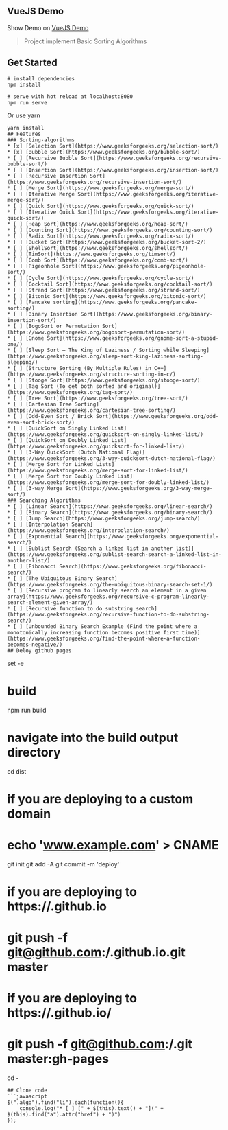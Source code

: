 ## VueJS Demo
Show Demo on [VueJS Demo](https://egd-ngocnd.github.io/vuejs-demo/)
> Project implement Basic Sorting Algorithms


## Get Started
```shell
# install dependencies
npm install

# serve with hot reload at localhost:8080
npm run serve
```
Or use yarn
```shell
yarn install
## Features
### Sorting-algorithms
* [x] [Selection Sort](https://www.geeksforgeeks.org/selection-sort/)
* [x] [Bubble Sort](https://www.geeksforgeeks.org/bubble-sort/)
* [ ] [Recursive Bubble Sort](https://www.geeksforgeeks.org/recursive-bubble-sort/)
* [ ] [Insertion Sort](https://www.geeksforgeeks.org/insertion-sort/)
* [ ] [Recursive Insertion Sort](https://www.geeksforgeeks.org/recursive-insertion-sort/)
* [ ] [Merge Sort](https://www.geeksforgeeks.org/merge-sort/)
* [ ] [Iterative Merge Sort](https://www.geeksforgeeks.org/iterative-merge-sort/)
* [ ] [Quick Sort](https://www.geeksforgeeks.org/quick-sort/)
* [ ] [Iterative Quick Sort](https://www.geeksforgeeks.org/iterative-quick-sort/)
* [ ] [Heap Sort](https://www.geeksforgeeks.org/heap-sort/)
* [ ] [Counting Sort](https://www.geeksforgeeks.org/counting-sort/)
* [ ] [Radix Sort](https://www.geeksforgeeks.org/radix-sort/)
* [ ] [Bucket Sort](https://www.geeksforgeeks.org/bucket-sort-2/)
* [ ] [ShellSort](https://www.geeksforgeeks.org/shellsort/)
* [ ] [TimSort](https://www.geeksforgeeks.org/timsort/)
* [ ] [Comb Sort](https://www.geeksforgeeks.org/comb-sort/)
* [ ] [Pigeonhole Sort](https://www.geeksforgeeks.org/pigeonhole-sort/)
* [ ] [Cycle Sort](https://www.geeksforgeeks.org/cycle-sort/)
* [ ] [Cocktail Sort](https://www.geeksforgeeks.org/cocktail-sort/)
* [ ] [Strand Sort](https://www.geeksforgeeks.org/strand-sort/)
* [ ] [Bitonic Sort](https://www.geeksforgeeks.org/bitonic-sort/)
* [ ] [Pancake sorting](https://www.geeksforgeeks.org/pancake-sorting/)
* [ ] [Binary Insertion Sort](https://www.geeksforgeeks.org/binary-insertion-sort/)
* [ ] [BogoSort or Permutation Sort](https://www.geeksforgeeks.org/bogosort-permutation-sort/)
* [ ] [Gnome Sort](https://www.geeksforgeeks.org/gnome-sort-a-stupid-one/)
* [ ] [Sleep Sort – The King of Laziness / Sorting while Sleeping](https://www.geeksforgeeks.org/sleep-sort-king-laziness-sorting-sleeping/)
* [ ] [Structure Sorting (By Multiple Rules) in C++](https://www.geeksforgeeks.org/structure-sorting-in-c/)
* [ ] [Stooge Sort](https://www.geeksforgeeks.org/stooge-sort/)
* [ ] [Tag Sort (To get both sorted and original)](https://www.geeksforgeeks.org/tag-sort/)
* [ ] [Tree Sort](https://www.geeksforgeeks.org/tree-sort/)
* [ ] [Cartesian Tree Sorting](https://www.geeksforgeeks.org/cartesian-tree-sorting/)
* [ ] [Odd-Even Sort / Brick Sort](https://www.geeksforgeeks.org/odd-even-sort-brick-sort/)
* [ ] [QuickSort on Singly Linked List](https://www.geeksforgeeks.org/quicksort-on-singly-linked-list/)
* [ ] [QuickSort on Doubly Linked List](https://www.geeksforgeeks.org/quicksort-for-linked-list/)
* [ ] [3-Way QuickSort (Dutch National Flag)](https://www.geeksforgeeks.org/3-way-quicksort-dutch-national-flag/)
* [ ] [Merge Sort for Linked Lists](https://www.geeksforgeeks.org/merge-sort-for-linked-list/)
* [ ] [Merge Sort for Doubly Linked List](https://www.geeksforgeeks.org/merge-sort-for-doubly-linked-list/)
* [ ] [3-way Merge Sort](https://www.geeksforgeeks.org/3-way-merge-sort/)
### Searching Algorithms
* [ ] [Linear Search](https://www.geeksforgeeks.org/linear-search/)
* [ ] [Binary Search](https://www.geeksforgeeks.org/binary-search/)
* [ ] [Jump Search](https://www.geeksforgeeks.org/jump-search/)
* [ ] [Interpolation Search](https://www.geeksforgeeks.org/interpolation-search/)
* [ ] [Exponential Search](https://www.geeksforgeeks.org/exponential-search/)
* [ ] [Sublist Search (Search a linked list in another list)](https://www.geeksforgeeks.org/sublist-search-search-a-linked-list-in-another-list/)
* [ ] [Fibonacci Search](https://www.geeksforgeeks.org/fibonacci-search/)
* [ ] [The Ubiquitous Binary Search](https://www.geeksforgeeks.org/the-ubiquitous-binary-search-set-1/)
* [ ] [Recursive program to linearly search an element in a given array](https://www.geeksforgeeks.org/recursive-c-program-linearly-search-element-given-array/)
* [ ] [Recursive function to do substring search](https://www.geeksforgeeks.org/recursive-function-to-do-substring-search/)
* [ ] [Unbounded Binary Search Example (Find the point where a monotonically increasing function becomes positive first time)](https://www.geeksforgeeks.org/find-the-point-where-a-function-becomes-negative/)
## Deloy github pages
```
set -e

# build
npm run build

# navigate into the build output directory
cd dist

# if you are deploying to a custom domain
# echo 'www.example.com' > CNAME

git init
git add -A
git commit -m 'deploy'

# if you are deploying to https://<USERNAME>.github.io
# git push -f git@github.com:<USERNAME>/<USERNAME>.github.io.git master

# if you are deploying to https://<USERNAME>.github.io/<REPO>
# git push -f git@github.com:<USERNAME>/<REPO>.git master:gh-pages

cd -
```
## Clone code
```javascript
$(".algo").find("li").each(function(){
    console.log("* [ ] [" + $(this).text() + "](" + $(this).find("a").attr("href") + ")")
});
```
